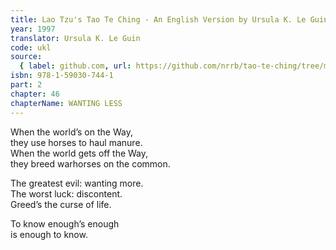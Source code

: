 ```yaml
---
title: Lao Tzu's Tao Te Ching - An English Version by Ursula K. Le Guin
year: 1997
translator: Ursula K. Le Guin
code: ukl
source:
  { label: github.com, url: https://github.com/nrrb/tao-te-ching/tree/master }
isbn: 978-1-59030-744-1
part: 2
chapter: 46
chapterName: WANTING LESS
---
```


When the world’s on the Way,  
they use horses to haul manure.  
When the world gets off the Way,  
they breed warhorses on the common.

The greatest evil: wanting more.  
The worst luck: discontent.  
Greed’s the curse of life.

To know enough’s enough  
is enough to know.
